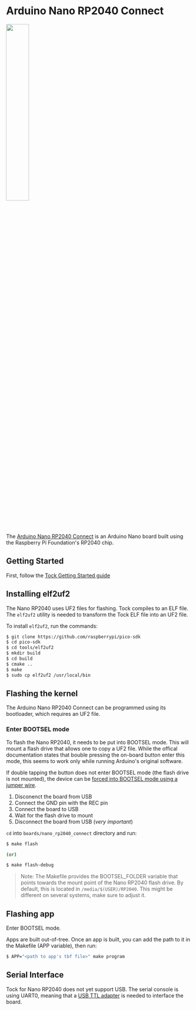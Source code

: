 Arduino Nano RP2040 Connect
===========================

<img src="https://store-cdn.arduino.cc/uni/catalog/product/cache/1/image/520x330/604a3538c15e081937dbfbd20aa60aad/a/b/abx00053_00.default.jpg" width="35%">

The [Arduino Nano RP2040 Connect](https://docs.arduino.cc/hardware/nano-rp2040-connect) is an Arduino Nano
board built using the Raspberry Pi Foundation's RP2040 chip.

## Getting Started

First, follow the [Tock Getting Started guide](../../doc/Getting_Started.md)

## Installing elf2uf2

The Nano RP2040 uses UF2 files for flashing. Tock compiles to an ELF file.
The `elf2uf2` utility is needed to transform the Tock ELF file into an UF2 file.

To install `elf2uf2`, run the commands:

```bash
$ git clone https://github.com/raspberrypi/pico-sdk
$ cd pico-sdk
$ cd tools/elf2uf2
$ mkdir build
$ cd build
$ cmake ..
$ make
$ sudo cp elf2uf2 /usr/local/bin
```

## Flashing the kernel

The Arduino Nano RP2040 Connect can be programmed using its bootloader, which requires an UF2 file.

### Enter BOOTSEL mode

To flash the Nano RP2040, it needs to be put into BOOTSEL mode. This will mount
a flash drive that allows one to copy a UF2 file. While the offical 
documentation states that bouble pressing the on-board button enter this mode,
this seems to work only while running Arduino's original software.

If double tapping the button does not enter BOOTSEL mode (the flash drive is not mounted),
the device can be [forced into BOOTSEL mode using a jumper wire](https://docs.arduino.cc/tutorials/nano-rp2040-connect/rp2040-01-technical-reference#forcing-bootloader).

1. Disconenct the board from USB
2. Connect the GND pin with the REC pin
3. Connect the board to USB
4. Wait for the flash drive to mount
5. Disconnect the board from USB (*very important*)

`cd` into `boards/nano_rp2040_connect` directory and run:

```bash
$ make flash

(or)

$ make flash-debug
```

> Note: The Makefile provides the BOOTSEL_FOLDER variable that points towards the mount point of
> the Nano RP2040 flash drive. By default, this is located in `/media/$(USER)/RP2040`. This might
> be different on several systems, make sure to adjust it.

## Flashing app

Enter BOOTSEL mode.

Apps are built out-of-tree. Once an app is built, you can add the path to it in the Makefile (APP variable), then run:
```bash
$ APP="<path to app's tbf file>" make program
```

## Serial Interface

Tock for Nano RP2040 does not yet support USB. The serial console is using UART0, 
meaning that a [USB TTL adapter](https://www.adafruit.com/product/954) is needed to interface the board.
